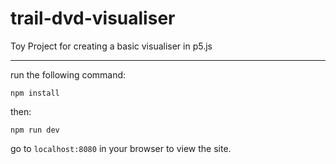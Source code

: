 # trail-dvd-visualiser
Toy Project for creating a basic visualiser in p5.js

--------

run the following command:

```npm install ```

then:

```npm run dev```

go to ```localhost:8080``` in your browser to view the site. 
